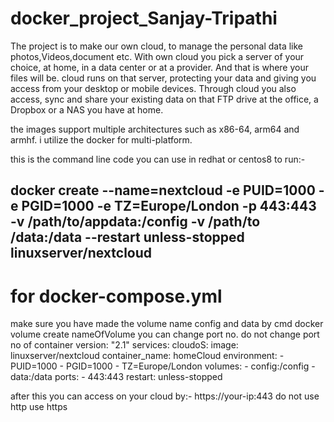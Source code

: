 # docker_project_Sanjay-Tripathi

The project is to make our own cloud, to manage the personal data like photos,Videos,document etc.
With own cloud you pick a server of your choice, at home, in a data center or at a provider. And that is where your files will be. cloud runs on that server, protecting your data and giving you access from your desktop or mobile devices. Through cloud you also access, sync and share your existing data on that FTP drive at the office, a Dropbox or a NAS you have at home.

the images support multiple architectures such as x86-64, arm64 and armhf. i utilize the docker for multi-platform.

this is the command line code you can use in redhat  or centos8 to run:-
   ## docker create --name=nextcloud -e PUID=1000 -e PGID=1000 -e TZ=Europe/London -p 443:443 -v /path/to/appdata:/config -v /path/to                  /data:/data --restart unless-stopped      linuxserver/nextcloud
   
  # for docker-compose.yml
   make sure you have made the volume name config and data by cmd docker volume create nameOfVolume
   you can change port no. do not change port no of container 
  version: "2.1"
   services:
        cloudoS:
           image: linuxserver/nextcloud
           container_name: homeCloud
        environment:
          - PUID=1000
          - PGID=1000
          - TZ=Europe/London
        volumes:
          - config:/config
          - data:/data
        ports:
          - 443:443
        restart: unless-stopped

after this you can access on your cloud by:-
                                          https://your-ip:443
                                          do not use http  use https





